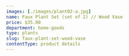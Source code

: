 ```yaml
---
images: [./images/plant02-a.jpg]
name: Faux Plant Set (set of 2) // Wood Vase
price: $35.00
department: home-goods
type: plants
slug: faux-plant-set-wood-vase
contentType: product details
---
```

